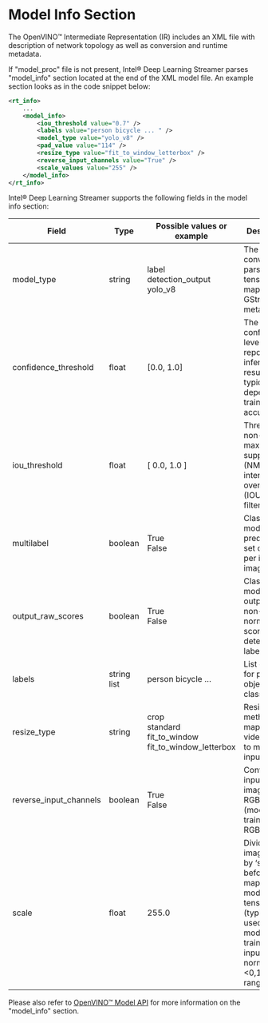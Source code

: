 # Model Info Section

The OpenVINO™ Intermediate Representation (IR) includes an XML file with
description of network topology as well as conversion and runtime
metadata.

If "model_proc" file is not present, Intel® Deep Learning Streamer
parses "model_info" section located at the end of the XML model file. An
example section looks as in the code snippet below:

``` xml
<rt_info>
    ...
    <model_info>
        <iou_threshold value="0.7" />
        <labels value="person bicycle ... " />
        <model_type value="yolo_v8" />
        <pad_value value="114" />
        <resize_type value="fit_to_window_letterbox" />
        <reverse_input_channels value="True" />
        <scale_values value="255" />
    </model_info>
</rt_info>
```

Intel® Deep Learning Streamer supports the following fields in the model
info section:

| Field | Type | Possible values or example | Description | Corresponding 'model-proc' key |
|---|---|---|---|---|
| model_type | string | <br>label<br>detection_output<br>yolo_v8<br><br> | The converter to parse output tensors and map to GStreamer meta data. | converter |
| confidence_threshold | float | [0.0, 1.0] | The confidence level to report inference results, typically depends on training accuracy. | threshold (command line param) |
| iou_threshold | float | [ 0.0, 1.0 ] | Threshold for non-maximum suppression (NMS) intersection over union (IOU) filtering. | iou_threshold |
| multilabel | boolean | <br>True<br>False<br><br> | Classification model predicts a set of labels per input image. | method=multi |
| output_raw_scores | boolean | <br>True<br>False<br><br> | Classification model outputs all non-normalized scores for all detected labels. | method=softmax |
| labels | string list | person bicycle … | List of labels for predicted object classes. | labels |
| resize_type | string | <br>crop<br>standard<br>fit_to_window<br>fit_to_window_letterbox<br><br> | Resize method to map input video images to model input tensor. | resize |
| reverse_input_channels | boolean | <br>True<br>False<br><br> | Convert input video image to RGB format (model trained with RGB images) | color_space=”RGB” |
| scale | float | 255.0 | Divide input image values by ‘scale’ before mapping to model input tensor<br>(typically used when model was trained with input data normalized in &lt;0,1&gt; range). | range: [0.0, 1.0] |

Please also refer to
[OpenVINO™ Model API](https://github.com/openvinotoolkit/model_api/blob/master/docs/source/guides/model-configuration.md)
for more information on the "model_info" section.
